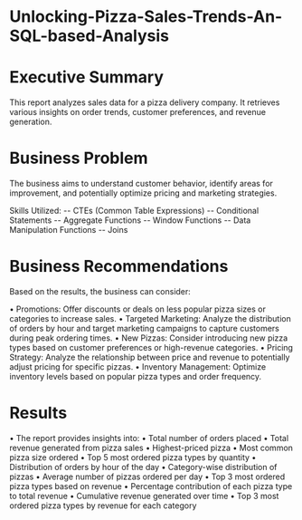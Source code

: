 # Unlocking-Pizza-Sales-Trends-An-SQL-based-Analysis
# Executive Summary
This report analyzes sales data for a pizza delivery company. It retrieves various insights on order trends, customer preferences, and revenue generation.

# Business Problem
The business aims to understand customer behavior, identify areas for improvement, and potentially optimize pricing and marketing strategies.

Skills Utilized:
-- CTEs (Common Table Expressions)
-- Conditional Statements
-- Aggregate Functions
-- Window Functions
-- Data Manipulation Functions
-- Joins

# Business Recommendations
Based on the results, the business can consider:

•	Promotions: Offer discounts or deals on less popular pizza sizes or categories to increase sales.
•	Targeted Marketing: Analyze the distribution of orders by hour and target marketing campaigns to capture customers during peak ordering times.
•	New Pizzas: Consider introducing new pizza types based on customer preferences or high-revenue categories.
•	Pricing Strategy: Analyze the relationship between price and revenue to potentially adjust pricing for specific pizzas.
•	Inventory Management: Optimize inventory levels based on popular pizza types and order frequency.

# Results
•	The report provides insights into:
•	Total number of orders placed
•	Total revenue generated from pizza sales
•	Highest-priced pizza
•	Most common pizza size ordered
•	Top 5 most ordered pizza types by quantity
•	Distribution of orders by hour of the day
•	Category-wise distribution of pizzas
•	Average number of pizzas ordered per day
•	Top 3 most ordered pizza types based on revenue
•	Percentage contribution of each pizza type to total revenue
•	Cumulative revenue generated over time
•	Top 3 most ordered pizza types by revenue for each category

